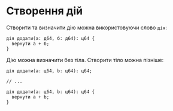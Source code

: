 # Створення дій

Створити та визначити дію можна використовуючи слово `дія`:

```ціль
дія додати(а: д64, б: д64): ц64 {
  вернути а + б;
}
```

Дію можна визначити без тіла. Створити тіло можна пізніше:

```ціль
дія додати(а: ц64, b: ц64): ц64;

// ...

дія додати(а: ц64, b: ц64): ц64 {
  вернути а + b;
}
```